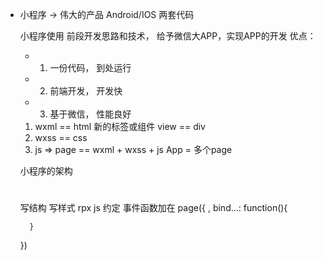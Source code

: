 - 小程序   -> 伟大的产品
  Android/IOS  两套代码

  小程序使用 前段开发思路和技术， 给予微信大APP，实现APP的开发
  优点：
  - 1. 一份代码， 到处运行
  - 2. 前端开发， 开发快
  - 3. 基于微信， 性能良好

  1. wxml == html
     新的标签或组件 view == div
  2. wxss == css
  3. js
  => page == wxml + wxss + js
  App = 多个page

  小程序的架构

  #
   写结构
   写样式 rpx
   js 约定 事件函数加在
   page({
    ,
		<!-- bindtap = "bindtap" -->
		bind...: function(){

		}
   })


